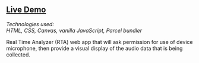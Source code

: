 ## [Live Demo](https://austinschroeder.github.io/rta/)

_Technologies used: <br>
HTML, CSS, Canvas, vanilla JavaScript, Parcel bundler_

Real Time Analyzer (RTA) web app that will ask permission for use of device microphone, then provide a visual display of the audio data that is being collected.
